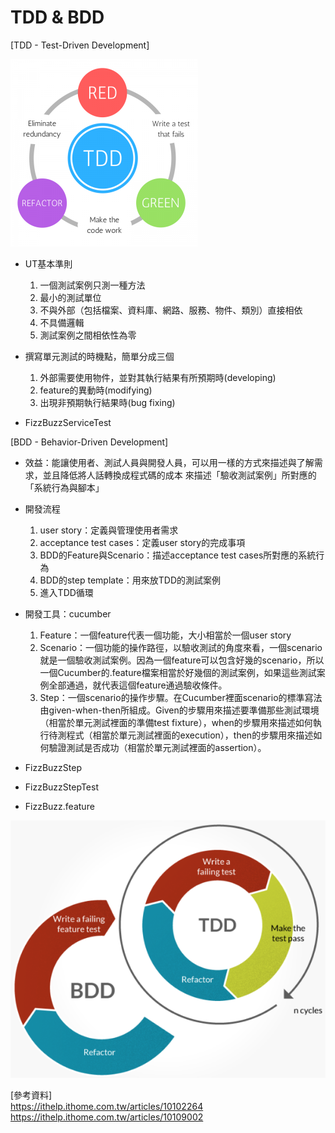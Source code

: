 # TDD & BDD
[TDD - Test-Driven Development]

![image](https://github.com/frieda0503/share_repo/blob/master/TDD-e1492712699769-300x300.png)
* UT基本準則
  1. 一個測試案例只測一種方法
  2. 最小的測試單位
  3. 不與外部（包括檔案、資料庫、網路、服務、物件、類別）直接相依
  4. 不具備邏輯
  5. 測試案例之間相依性為零

* 撰寫單元測試的時機點，簡單分成三個
  1. 外部需要使用物件，並對其執行結果有所預期時(developing)
  2. feature的異動時(modifying)
  3. 出現非預期執行結果時(bug fixing)
 * FizzBuzzServiceTest

[BDD - Behavior-Driven Development]
* 效益：能讓使用者、測試人員與開發人員，可以用一樣的方式來描述與了解需求，並且降低將人話轉換成程式碼的成本
來描述「驗收測試案例」所對應的「系統行為與腳本」
* 開發流程
  1. user story：定義與管理使用者需求
  2. acceptance test cases：定義user story的完成事項
  3. BDD的Feature與Scenario：描述acceptance test cases所對應的系統行為
  4. BDD的step template：用來放TDD的測試案例
  5. 進入TDD循環
* 開發工具：cucumber  
  1. Feature：一個feature代表一個功能，大小相當於一個user story
  2. Scenario：一個功能的操作路徑，以驗收測試的角度來看，一個scenario就是一個驗收測試案例。因為一個feature可以包含好幾的scenario，所以一個Cucumber的.feature檔案相當於好幾個的測試案例，如果這些測試案例全部通過，就代表這個feature通過驗收條件。
  3. Step：一個scenario的操作步驟。在Cucumber裡面scenario的標準寫法由given-when-then所組成。Given的步驟用來描述要準備那些測試環境（相當於單元測試裡面的準備test fixture），when的步驟用來描述如何執行待測程式（相當於單元測試裡面的execution），then的步驟用來描述如何驗證測試是否成功（相當於單元測試裡面的assertion）。

 * FizzBuzzStep
 * FizzBuzzStepTest
 * FizzBuzz.feature
 
 
 ![image](https://github.com/frieda0503/share_repo/blob/master/tdd_v_bdd_cycle-1024x538.png)

 [參考資料]  
 https://ithelp.ithome.com.tw/articles/10102264  
 https://ithelp.ithome.com.tw/articles/10109002
